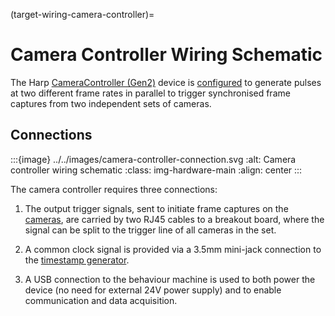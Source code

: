 (target-wiring-camera-controller)=
# Camera Controller Wiring Schematic

The Harp [CameraController (Gen2)](harp-tech:api/Harp.CameraControllerGen2) device is [configured](target-module-camera-controller) to generate pulses at two different frame rates in parallel to trigger synchronised frame captures from two independent sets of cameras.

## Connections

:::{image} ../../images/camera-controller-connection.svg
:alt: Camera controller wiring schematic
:class: img-hardware-main
:align: center
:::

The camera controller requires three connections:

1. The output trigger signals, sent to initiate frame captures on the [cameras](target-module-camera), are carried by two RJ45 cables to a breakout board, where the signal can be split to the trigger line of all cameras in the set.

2. A common clock signal is provided via a 3.5mm mini-jack connection to the [timestamp generator](target-wiring-timestamp-generator).

3. A USB connection to the behaviour machine is used to both power the device (no need for external 24V power supply) and to enable communication and data acquisition.